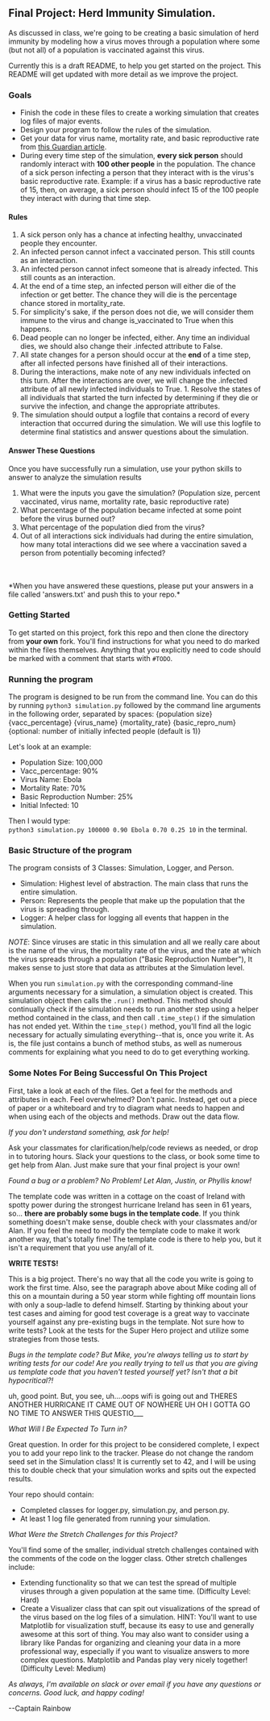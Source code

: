 ## Final Project: Herd Immunity Simulation.

As discussed in class, we're going to be creating a basic simulation of herd immunity by modeling how a virus moves through a population where some (but not all) of a population is vaccinated against this virus.  

Currently this is a draft README, to help you get started on the project.  This README will get updated with more detail as we improve the project.

### Goals

* Finish the code in these files to create a working simulation that creates log files of major events.  
* Design your program to follow the rules of the simulation.
* Get your data for virus name, mortality rate, and basic reproductive rate from [this Guardian article](https://www.theguardian.com/news/datablog/ng-interactive/2014/oct/15/visualised-how-ebola-compares-to-other-infectious-diseases).  
* During every time step of the simulation, **every sick person** should randomly interact with **100 other people** in the population.  The chance of a sick person infecting a person that they interact with is the virus's basic reproductive rate.  Example: if a virus has a basic reproductive rate of 15, then, on average, a sick person should infect 15 of the 100 people they interact with during that time step.

#### Rules
1. A sick person only has a chance at infecting healthy, unvaccinated people they encounter.  
1. An infected person cannot infect a vaccinated person.  This still counts as an interaction.  
1. An infected person cannot infect someone that is already infected.  This still counts as an interaction.
1. At the end of a time step, an infected person will either die of the infection or get better.  The chance they will die is the percentage chance stored in mortality_rate.  
1. For simplicity's sake, if the person does not die, we will consider them immune to the virus and change is_vaccinated to True when this happens.  
1. Dead people can no longer be infected, either.  Any time an individual dies, we should also change their .infected attribute to False.  
1. All state changes for a person should occur at the **end** of a time step, after all infected persons have finished all of their interactions.  
1. During the interactions, make note of any new individuals infected on this turn.  After the interactions are over, we will change the .infected attribute of all newly infected individuals to True.  1. Resolve the states of all individuals that started the turn infected by determining if they die or survive the infection, and change the appropriate attributes.  
1. The simulation should output a logfile that contains a record of every interaction that occurred during the simulation.  We will use this logfile to determine final statistics and answer questions about the simulation.

#### Answer These Questions
Once you have successfully run a simulation, use your python skills to answer to analyze the simulation results
1. What were the inputs you gave the simulation? (Population size, percent vaccinated, virus name, mortality rate, basic reproductive rate)
1. What percentage of the population became infected at some point before the virus burned out?
1.  What percentage of the population died from the virus?
1.  Out of all interactions sick individuals had during the entire simulation, how many total interactions did we see where a vaccination saved a person from potentially becoming infected?
<br>
<br>
*When you have answered these questions, please put your answers in a file called 'answers.txt' and push this to your repo.*


### Getting Started

To get started on this project, fork this repo and then clone the directory from **your own** fork.  You'll find instructions for what you need to do marked within the files themselves. Anything that you explicitly need to code should be marked with a comment that starts with `#TODO`.  

### Running the program

The program is designed to be run from the command line.  You can do this by running
`python3 simulation.py` followed by the command line arguments in the following order,
separated by spaces:
 {population size} {vacc_percentage} {virus_name} {mortality_rate} {basic_repro_num} {optional: number of initially infected people (default is 1)}

 Let's look at an example:
 * Population Size: 100,000
 * Vacc_percentage: 90%
 * Virus Name: Ebola
 * Mortality Rate:  70%
 * Basic Reproduction Number: 25%
 * Initial Infected: 10

 Then I would type: <br>
 `python3 simulation.py 100000 0.90 Ebola 0.70 0.25 10` in the terminal.

### Basic Structure of the program

The program consists of 3 Classes:  Simulation, Logger, and Person.  

* Simulation: Highest level of abstraction. The main class that runs the entire simulation.
* Person: Represents the people that make up the population that the virus is spreading through.
* Logger: A helper class for logging all events that happen in the simulation.

*NOTE*: Since viruses are static in this simulation and all we really care about is the name of the virus, the mortality rate of the virus, and the rate at which the virus spreads through a population ("Basic Reproduction Number"), It makes sense to just store that data as attributes at the Simulation level.

When you run `simulation.py` with the corresponding command-line arguments necessary for a simulation, a simulation object is created.  This simulation object then calls the `.run()` method.  This method should continually check if the simulation needs to run another step using a helper method contained in the class, and then call `.time_step()` if the simulation has not ended yet.  Within the `time_step()` method, you'll find all the logic necessary for actually simulating everything--that is, once you write it.  As is, the file just contains a bunch of method stubs, as well as numerous comments for explaining what you need to do to get everything working.  

### Some Notes For Being Successful On This Project

First, take a look at each of the files.  Get a feel for the methods and attributes in each.  Feel overwhelmed? Don't panic.  Instead, get out a piece of paper or a whiteboard and try to diagram what needs to happen and when using each of the objects and methods. Draw out the data flow.

*_If you don't understand something, ask for help!_*

Ask your classmates for clarification/help/code reviews as needed, or drop in to tutoring hours. Slack your questions to the class, or book some time to get help from Alan.
Just make sure that your final project is your own!

*Found a bug or a problem? No Problem! Let Alan, Justin, or Phyllis know!*

The template code was written in a cottage on the coast of Ireland with spotty power during the strongest hurricane Ireland has seen in 61 years, so... **there are probably some bugs in the template code**. If you think something doesn't make sense, double check with your classmates and/or Alan.  If you feel the need to modify the template code to make it work another way, that's totally fine! The template code is there to help you, but it isn't a requirement that you use any/all of it.  

**WRITE TESTS!**

This is a big project.  There's no way that all the code you write is going to work the first time.  Also, see the paragraph above about Mike coding all of this on a mountain during a 50 year storm while fighting off mountain lions with only a soup-ladle to defend himself.  Starting by thinking about your test cases and aiming for good test coverage is a great way to vaccinate yourself against any pre-existing bugs in the template. Not sure how to write tests? Look at the tests for the Super Hero project and utilize some strategies from those tests.

*Bugs in the template code? But Mike, you're always telling us to start by writing tests for our code! Are you really trying to tell us that you are giving us template code that you haven't tested yourself yet? Isn't that a bit hypocritical?!*

uh, good point.  But, you see, uh....oops wifi is going out and THERES ANOTHER HURRICANE IT CAME OUT OF NOWHERE UH OH I GOTTA GO NO TIME TO ANSWER THIS QUESTIO___

*What Will I Be Expected To Turn in?*

Great question.  In order for this project to be considered complete, I expect you to add your repo link to the tracker. Please do not change the random seed set in the Simulation class! It is currently set to 42, and I will be using this to double check that your simulation works and spits out the expected results.  

Your repo should contain:
  * Completed classes for logger.py, simulation.py, and person.py.
  * At least 1 log file generated from running your simulation.  

*What Were the Stretch Challenges for this Project?*

You'll find some of the smaller, individual stretch challenges contained with the comments of the code on the logger class.  Other stretch challenges include:

  * Extending functionality so that we can test the spread of multiple viruses through a given population at the same time. (Difficulty Level: Hard)
  * Create a Visualizer class that can spit out visualizations of the spread of the virus based on the log files of a simulation.  HINT: You'll want to use Matplotlib for visualization stuff, because its easy to use and generally awesome at this sort of thing.  You may also want to consider using a library like Pandas for organizing and cleaning your data in a more professional way, especially if you want to visualize answers to more complex questions.  Matplotlib and Pandas play very nicely together! (Difficulty Level: Medium)

  *As always, I'm available on slack or over email if you have any questions or concerns. Good luck, and happy coding!*

  --Captain Rainbow

